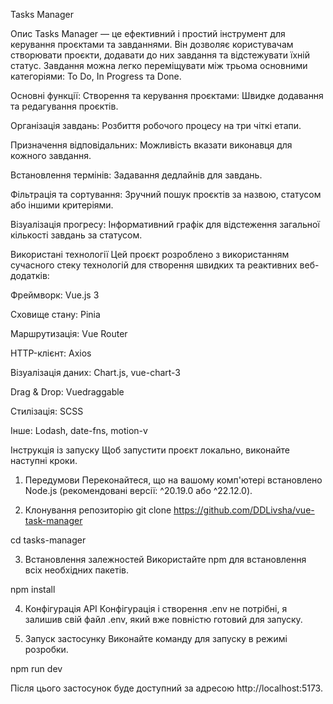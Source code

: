 Tasks Manager

Опис
Tasks Manager — це ефективний і простий інструмент для керування проєктами та завданнями. Він дозволяє користувачам створювати проєкти, додавати до них завдання та відстежувати їхній статус. Завдання можна легко переміщувати між трьома основними категоріями: To Do, In Progress та Done.

Основні функції:
Створення та керування проєктами: Швидке додавання та редагування проєктів.

Організація завдань: Розбиття робочого процесу на три чіткі етапи.

Призначення відповідальних: Можливість вказати виконавця для кожного завдання.

Встановлення термінів: Задавання дедлайнів для завдань.

Фільтрація та сортування: Зручний пошук проєктів за назвою, статусом або іншими критеріями.

Візуалізація прогресу: Інформативний графік для відстеження загальної кількості завдань за статусом.

Використані технології
Цей проєкт розроблено з використанням сучасного стеку технологій для створення швидких та реактивних веб-додатків:

Фреймворк: Vue.js 3

Сховище стану: Pinia

Маршрутизація: Vue Router

HTTP-клієнт: Axios

Візуалізація даних: Chart.js, vue-chart-3

Drag & Drop: Vuedraggable

Стилізація: SCSS

Інше: Lodash, date-fns, motion-v

Інструкція із запуску
Щоб запустити проєкт локально, виконайте наступні кроки.

1. Передумови
Переконайтеся, що на вашому комп'ютері встановлено Node.js (рекомендовані версії: ^20.19.0 або ^22.12.0).

2. Клонування репозиторію
git clone https://github.com/DDLivsha/vue-task-manager

cd tasks-manager

3. Встановлення залежностей
Використайте npm для встановлення всіх необхідних пакетів.

npm install

4. Конфігурація API
Конфігурація і створення .env не потрібні, я залишив свій файл .env, який вже повністю готовий для запуску.

5. Запуск застосунку
Виконайте команду для запуску в режимі розробки.

npm run dev

Після цього застосунок буде доступний за адресою http://localhost:5173.